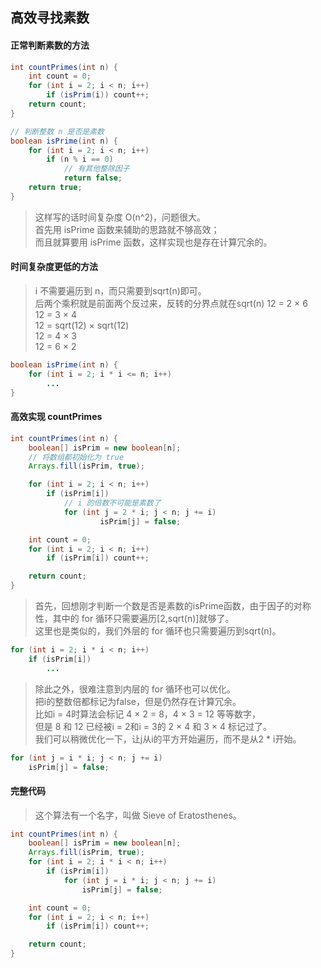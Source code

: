 ## 高效寻找素数
#### 正常判断素数的方法

```java
int countPrimes(int n) {
    int count = 0;
    for (int i = 2; i < n; i++)
        if (isPrim(i)) count++;
    return count;
}

// 判断整数 n 是否是素数
boolean isPrime(int n) {
    for (int i = 2; i < n; i++)
        if (n % i == 0)
            // 有其他整除因子
            return false;
    return true;
}
```
> 这样写的话时间复杂度 O(n^2)，问题很大。  
> 首先用 isPrime 函数来辅助的思路就不够高效；  
> 而且就算要用 isPrime 函数，这样实现也是存在计算冗余的。  

#### 时间复杂度更低的方法
> i 不需要遍历到 n，而只需要到sqrt(n)即可。  
> 后两个乘积就是前面两个反过来，反转的分界点就在sqrt(n)
> 12 = 2 × 6  
> 12 = 3 × 4   
> 12 = sqrt(12) × sqrt(12)  
> 12 = 4 × 3   
> 12 = 6 × 2   

```java
boolean isPrime(int n) {
    for (int i = 2; i * i <= n; i++)
        ...
}
```

#### 高效实现 countPrimes
```java
int countPrimes(int n) {
    boolean[] isPrim = new boolean[n];
    // 将数组都初始化为 true
    Arrays.fill(isPrim, true);

    for (int i = 2; i < n; i++) 
        if (isPrim[i]) 
            // i 的倍数不可能是素数了
            for (int j = 2 * i; j < n; j += i) 
                    isPrim[j] = false;

    int count = 0;
    for (int i = 2; i < n; i++)
        if (isPrim[i]) count++;

    return count;
}
```

> 首先，回想刚才判断一个数是否是素数的isPrime函数，由于因子的对称性，其中的 for 循环只需要遍历[2,sqrt(n)]就够了。  
> 这里也是类似的，我们外层的 for 循环也只需要遍历到sqrt(n)。

```java
for (int i = 2; i * i < n; i++) 
    if (isPrim[i]) 
        ...
```

> 除此之外，很难注意到内层的 for 循环也可以优化。  
> 把i的整数倍都标记为false，但是仍然存在计算冗余。  
> 比如i = 4时算法会标记 4 × 2 = 8，4 × 3 = 12 等等数字，  
> 但是 8 和 12 已经被i = 2和i = 3的 2 × 4 和 3 × 4 标记过了。  
> 我们可以稍微优化一下，让j从i的平方开始遍历，而不是从2 * i开始。

```java
for (int j = i * i; j < n; j += i) 
    isPrim[j] = false;
```
#### 完整代码

> 这个算法有一个名字，叫做 Sieve of Eratosthenes。
```java
int countPrimes(int n) {
    boolean[] isPrim = new boolean[n];
    Arrays.fill(isPrim, true);
    for (int i = 2; i * i < n; i++) 
        if (isPrim[i]) 
            for (int j = i * i; j < n; j += i) 
                isPrim[j] = false;

    int count = 0;
    for (int i = 2; i < n; i++)
        if (isPrim[i]) count++;

    return count;
}
```
